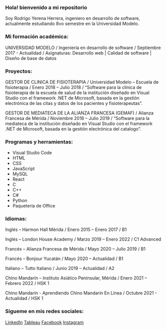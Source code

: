 ### Hola! bienvenido a mi repositorio
Soy Rodrigo Yerena Herrera, ingeniero en desarrollo de software, actualmente estudiando 8vo semestre en la Universidad Modelo.

### Mi formación académica:
UNIVERSIDAD MODELO / 
Ingeniería en desarrollo de software / 
Septiembre 2017 - Actualidad / 
Asignaturas: Desarrollo web | Calidad de software | Diseño de base de datos

### Proyectos:
GESTOR DE CLINICA DE FISIOTERAPIA /
Universidad Modelo – Escuela de fisioterapia /
Enero 2018 – Julio 2018 /
“Software para la clínica de fisioterapia de la escuela de salud de la institución diseñado en 
Visual Studio con el framework .NET de Microsoft, basada en la gestión electrónica de las 
citas y datos de los pacientes y fisioterapeutas”.

GESTOR DE MEDIATECA DE LA ALIANZA FRANCESA (GEMAF) /
Alianza Francesa de Mérida /
Noviembre 2018 – Julio 2019 /
“Software para la mediateca de la institución diseñado en Visual Studio con el framework .NET 
de Microsoft, basada en la gestión electrónica del catalogo”.

### Programas y herramientas:
- Visual Studio Code
- HTML
- CSS
- JavaScript
- MySQL
- React
- C
- C++
- C#
- Python
- Paquetería de Office

### Idiomas:
Inglés – Harmon Hall Mérida /
Enero 2015 – Enero 2017 /
B1


Inglés – London House Academy /
Marzo 2019 – Enero 2022 /
C1 Advanced


Francés – Alianza Francesa de Mérida /
Mayo 2020 – Julio 2019 /
B1

Francés – Bonjour Yucatán /
Mayo 2020 – Actualidad /
B1


Italiano – Tutto Italiano /
Junio 2019 – Actualidad /
A2


Chino Mandarín – Instituto Asiático 
Peninsular, Mérida /
Enero 2021 – Febrero 2022 /
HSK 1

Chino Mandarín - Aprendiendo Chino Mandarín En Línea /
Octubre 2021 - Actualidad /
HSK 1

### Sigueme en mis redes sociales:

<a href="https://www.linkedin.com/in/rodrigo-yerena-herrera-7447b1158/9" target="_top">LinkedIn</a>
<a href="https://public.tableau.com/app/profile/rodrigo.yerena#!/" target="_top">Tableau</a>
<a href="https://www.facebook.com/rodrigo.yerena.77" target="_top">Facebook</a>
<a href="https://www.instagram.com/rod_yerena.h/" target="_top">Instagram</a>

